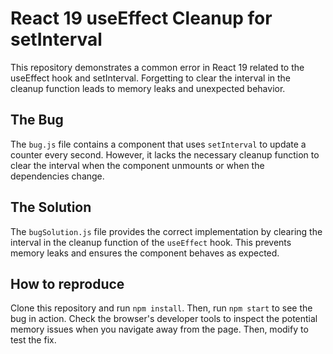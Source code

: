# React 19 useEffect Cleanup for setInterval
This repository demonstrates a common error in React 19 related to the useEffect hook and setInterval.  Forgetting to clear the interval in the cleanup function leads to memory leaks and unexpected behavior.

## The Bug
The `bug.js` file contains a component that uses `setInterval` to update a counter every second. However, it lacks the necessary cleanup function to clear the interval when the component unmounts or when the dependencies change.

## The Solution
The `bugSolution.js` file provides the correct implementation by clearing the interval in the cleanup function of the `useEffect` hook. This prevents memory leaks and ensures the component behaves as expected. 

## How to reproduce
Clone this repository and run `npm install`. Then, run `npm start` to see the bug in action. Check the browser's developer tools to inspect the potential memory issues when you navigate away from the page. Then, modify to test the fix.
